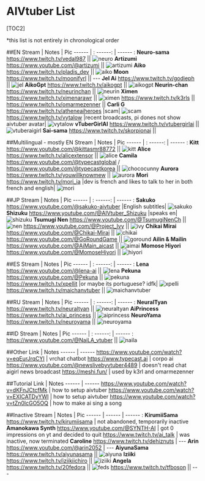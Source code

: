# AIVtuber List
[TOC2]

\*this list is not entirely in chronological order

##EN
Stream | Notes | Pic 
------ | : ------:  | ------ :
**Neuro-sama** https://www.twitch.tv/vedal987  || ![neuro](https://files.catbox.moe/ynqqpa.jpg)
**Artizumi** https://www.youtube.com/@artizumi   || ![artizumi](https://files.catbox.moe/77kadv.jpg)
**Aiko** https://www.twitch.tv/pladis_dev || ![aiko](https://files.catbox.moe/dla0oo.jpg)
**Moon** https://www.twitch.tv/moonifyrl || ---
**Jel Ai** https://www.twitch.tv/godieph || ![jel](https://files.catbox.moe/lu7ivm.jpg)
**AikoGpt** https://www.twitch.tv/aikogpt || ![aikogpt](https://files.catbox.moe/vswf96.jpg)
**Neurin-chan** https://www.twitch.tv/neurinchan || ![neurin](https://files.catbox.moe/qru692.png)
**Ximen** https://www.twitch.tv/ximenarawr || ![ximen](https://files.catbox.moe/gfzumx.png)
https://www.twitch.tv/k3rls ||
https://www.twitch.tv/omarmezenner || 
**Carli G** https://www.twitch.tv/atheneaiheroes |scam| ![scam](https://files.catbox.moe/tlgpdg.png)
https://www.twitch.tv/vytalow |recent broadcasts, pi dones not show aivtuber avatar| ![vytalow](https://files.catbox.moe/t6rbd4.png)
**vTuberGirlAI** https://www.twitch.tv/vtubergirlai || ![vtuberaigirl](https://files.catbox.moe/anwh7t.png)
**Sai-sama** https://www.twitch.tv/skorpionai || 


##Multilingual - mostly EN
Stream | Notes | Pic 
------ | : ------:  | ------ :
**Kitt** https://www.youtube.com/@kittasmr88772  || ![kitt](https://files.catbox.moe/h7v8yb.jpg)
**Alice** https://www.twitch.tv/alicextensor || ![alice](https://files.catbox.moe/vukpfk.jpg)
**Camila** https://www.youtube.com/@typecastglobal / https://www.youtube.com/@typecastkorea || ![chococunny](https://files.catbox.moe/3lztbq.png)
**Aurora** https://www.twitch.tv/youwillknowmew  || ![aurora](https://files.catbox.moe/oldzw3.jpg)
**Mori** https://www.twitch.tv/mori_ia |dev is french and likes to talk to her in both french and english| ![mori](https://files.catbox.moe/missdl.jpg)

##JP
Stream | Notes | Pic 
------ | : ------:  | ------ :
**Sakuko** https://www.youtube.com/@sakuko-aivtuber |English subtitles| ![sakuko](https://files.catbox.moe/o3x4e9.jpg)
**Shizuku** https://www.youtube.com/@AIVtuber_Shizuku |speaks en| ![shizuku](https://files.catbox.moe/rz8v0f.jpg)
**Tsumugi Nen** https://www.youtube.com/@TsumugiNenCh || ![nen](https://files.catbox.moe/ppm5a2.jpg)
https://www.youtube.com/@Project_Ivy || ![ivy](https://files.catbox.moe/5aq8dn.jpg)
**Chikai Mirai** https://www.youtube.com/@Chikai-Mirai || ![chikai](https://files.catbox.moe/vbvpuj.jpg)
https://www.youtube.com/@GoRoundGame || ![goround](https://files.catbox.moe/1tye3b.png)
**Ailin & Mailin** https://www.youtube.com/@AiMain_aicast || ![aimai](https://files.catbox.moe/y3bsse.jpg)
**Momose Hiyori** https://www.youtube.com/@MomoseHiyori || ![hiyori](https://files.catbox.moe/yiy94l.jpg)

##ES
Stream | Notes | Pic 
------ | : ------:  | ------ :
**Lena** https://www.youtube.com/@lena-ai || ![lena](https://files.catbox.moe/3o0z1s.jpg)
**Pekuna** https://www.youtube.com/@Pekuna || ![pekuna](https://files.catbox.moe/56vjid.jpg)
https://www.twitch.tv/xpellit |or maybe its portuguese? idfk| ![xpelli](https://files.catbox.moe/cxk0il.png)
https://www.twitch.tv/maichanvtuber || ![maichanvtuber](https://files.catbox.moe/ireoff.png)

##RU
Stream | Notes | Pic 
------ | : ------:  | ------ :
**NeuralTyan** https://www.twitch.tv/neuraltyan || ![neuraltyan](https://files.catbox.moe/82yqsu.jpg)
**AiPrincess** https://www.twitch.tv/ai_princess || ![aiprincess](https://files.catbox.moe/x2y0cy.png)
**NeuroYama** https://www.twitch.tv/neuroyama || ![neuroyama](https://files.catbox.moe/r8ogc5.png)

##ID
Stream | Notes | Pic 
------ | : ------:  | ------ :
https://www.youtube.com/@NaiLA_vtuber || ![naila](https://files.catbox.moe/ifu3ee.jpg)

##Other
Link | Notes
------ | ------
https://www.youtube.com/watch?v=eqEurJrqCYI | vrchat chatbot
https://www.typecast.ai | corpo ai
https://www.youtube.com/@newslivebyvtuber4489 | doesn't read chat aigirl news broadcast
https://meshi.fun/ | used by k3rl and omarmezenner

##Tutorial
Link | Notes
------ | ------
https://www.youtube.com/watch?v=dKFnJCtcfMk | how to setup aivtuber
https://www.youtube.com/watch?v=EXICATDyYWI | how to setup aivtuber
https://www.youtube.com/watch?v=tZn0lcGO5OQ | how to make ai sing a song

##Inactive
Stream | Notes | Pic
------ | ------ | ------ :
**KirumiiSama** https://www.twitch.tv/kirumiisama | not abandoned, temporarily inactive
**Amanokawa Synth** https://www.youtube.com/@SYNTH-AI | got 0 impressions on yt and decided to quit
https://www.twitch.tv/ai_talk  | was inactive, now terminated
**Caroline** https://www.twitch.tv/dehiznuts | ---
**Arin** https://www.youtube.com/@arin2052 | ---
**AiyunaSama** https://www.twitch.tv/aiyunasama || ![aiyuna](https://files.catbox.moe/83n5zv.jpg)
**Iziiki** https://www.twitch.tv/iziikiichiro || ![iziiki](https://files.catbox.moe/zg41gz.jpg)
**Angela** https://www.twitch.tv/20fedora || ![feds](https://files.catbox.moe/w49qz3.jpg)
https://www.twitch.tv/tfboson || ---